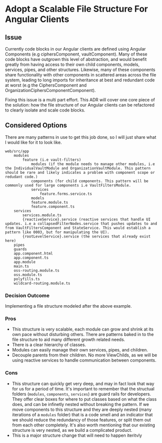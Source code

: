 # Adopt a Scalable File Structure For Angular Clients

## Issue
Currently code blocks in our Angular clients are defined using Angular Components (e.g ciphersComponent, vaultComponent). Many of these code blocks have outgrown this level of abstraction, and would benefit greatly from having access to their own child components, models, services, pipes, and other structures. Likewise, many of these components share functionality with other components in scattered areas across the file system, leading to long imports for inheritance at best and redundant code at worst (e.g the CiphersComponent and OrganizationCiphersComponentComponent).

Fixing this issue is a multi part effort. This ADR will cover one core piece of the solution: how the file structure of our Angular clients can be refactored to clearly isolate and scale code blocks.

## Considered Options
There are many patterns in use to get this job done, so I will just share what I would like for it to look like.
```
web/src/app
    modules
        feature (i.e vault-filters)
            modules (if the module needs to manage other modules, i.e the IndividualVaultModule and OrganizationVaultModule. This pattern should be rare and likely indicates a problem with component scope or redudant code.)
            components (for child components. This pattern will be commonly used for large components i.e VaultFiltersModule.
            services
                feature.forms.service.ts
            models
            feature.module.ts
            feature.component.ts
    services
        services.module.ts
        {reactiveService}.service (reactive services that handle UI updates. i.e a collapsedFilterNodes.service that pushes updates to and from VaultFiltersComponent and StateService. This would establish a pattern like 0003, but for manipulating the UI).
        {rootLevelService}.service (the services that already exist here)
    pipes
    guards
    app.component.html
    app.component.ts
    app.module
    main.ts
    oss-routing.module.ts
    oss.module.ts
    polyfills.ts
    wildcard-routing.module.ts
```


### Decision Outcome
Implementing a file structure modeled after the above example.


### Pros
* This structure is very scalable, each module can grow and shrink at its own pace without disturbing others. There are patterns baked in to the file structure to aid many different growth related needs.
* There is a clear hierarchy of classes. 
* Modules can easily manage their own services, pipes, and children.
* Decouple parents from their children. No more ViewChilds, as we will be using reactive services to handle communication between components.

### Cons
* This structure can quickly get very deep, and may in fact look that way for us for a period of time. It's important to remember that the structual folders (`modules`, `components`, `services`) are guard rails for developers. They offer clear boxes for where to put classes based on what the class does, and can be infinetly nested without breaking the pattern. If we move components to this structure and they are deeply nested (many iterations of a `modules` folder) that is a code smell and an indicator that we should reduce the redundancy of those features, or split them out from each other completely.  It's also worth mentioning that our existing structure is very nested, as we build a complicated product. 
* This is a major structure change that will need to happen iteritvly 
